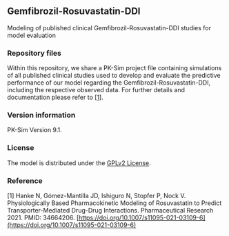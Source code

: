 ## Gemfibrozil-Rosuvastatin-DDI
Modeling of published clinical Gemfibrozil-Rosuvastatin-DDI studies for model evaluation

### Repository files
Within this repository, we share a PK-Sim project file containing simulations of all published clinical studies used to develop and evaluate the predictive performance of our model regarding the Gemfibrozil-Rosuvastatin-DDI, including the respective observed data. For further details and documentation please refer to [[1](#reference)].

### Version information
PK-Sim Version 9.1.

### License
The model is distributed under the [GPLv2 License](https://github.com/Open-Systems-Pharmacology/Suite/blob/develop/LICENSE). 

### Reference
[1] Hanke N, Gómez-Mantilla JD, Ishiguro N, Stopfer P, Nock V. 
Physiologically Based Pharmacokinetic Modeling of Rosuvastatin to Predict Transporter-Mediated Drug-Drug Interactions. Pharmaceutical Research 2021. PMID: 34664206. [https://doi.org/10.1007/s11095-021-03109-6](https://doi.org/10.1007/s11095-021-03109-6) 

